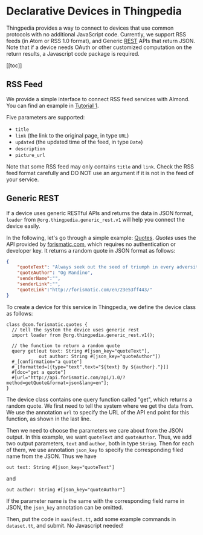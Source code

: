 # Declarative Devices in Thingpedia

Thingpedia provides a way to connect to devices that use common protocols with no additional JavaScript code.
Currently, we support RSS feeds (in Atom or RSS 1.0 format),
and Generic [REST](https://en.wikipedia.org/wiki/Representational_state_transfer) APIs that return JSON. 
Note that if a device needs OAuth or other customized computation on the return results, a Javascript 
code package is required. 

[[toc]]

## RSS Feed
We provide a simple interface to connect RSS feed services with Almond.
You can find an example in [Tutorial 1](/doc/thingpedia-tutorial-nyt.md).

Five parameters are supported:
- `title` 
- `link` (the link to the original page, in type `URL`)
- `updated` (the updated time of the feed, in type `Date`)
- `description`
- `picture_url`

Note that some RSS feed may only contains `title` and `link`. 
Check the RSS feed format carefully and DO NOT use an argument if it is not in the feed of your service. 

## Generic REST
If a device uses generic RESTful APIs and returns the data in JSON format, 
`loader` from `@org.thingpedia.generic_rest.v1` will help you connect the device easily. 

In the following, let's go through a simple example: [Quotes](/thingpedia/devices/by-id/com.forismatic.quotes).
_Quotes_ uses the API provided by [forismatic.com](https://forismatic.com/en/api/), which requires no authentication or developer key.
It returns a random quote in JSON format as follows:
```json
{
    "quoteText": "Always seek out the seed of triumph in every adversity.",
    "quoteAuthor": "Og Mandino",
    "senderName":"",
    "senderLink":"",
    "quoteLink":"http://forismatic.com/en/23e53ff443/"
}
``` 

To create a device for this service in Thingpedia, we define the device class as follows:
```tt
class @com.forismatic.quotes {
  // tell the system the device uses generic rest
  import loader from @org.thingpedia.generic_rest.v1();

  // the function to return a random quote
  query get(out text: String #[json_key="quoteText"],
            out author: String #[json_key="quoteAuthor"])
  #_[confirmation="a quote"]
  #_[formatted=[{type="text",text="${text} By ${author}."}]]
  #[doc="get a quote"]
  #[url="http://api.forismatic.com/api/1.0/?method=getQuote&format=json&lang=en"];
}
```
The device class contains one query function called "get", which returns a random quote.
We first need to tell the system where we get the data from. 
We use the annotation `url` to specify the URL of the API end point for this function,
as shown in the last line. 

Then we need to choose the parameters we care about from the JSON output. 
In this example, we want `quoteText` and `quoteAuthor`. 
Thus, we add two output parameters, `text` and `author`, both in type `String`.
Then for each of them, we use annotation `json_key` to specify the corresponding filed name
from the JSON. Thus we have 
```tt
out text: String #[json_key="quoteText"]
```
and 
```tt
out author: String #[json_key="quoteAuthor"]
```

If the parameter name is the same with the corresponding field name in JSON, the 
`json_key` annotation can be omitted. 

Then, put the code in `manifest.tt`, add some example commands in `dataset.tt`, and submit. 
No Javascript needed!


